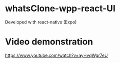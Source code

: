 # whatsClone-wpp-react-UI
Developed with react-native (Expo)

# Video demonstration
https://www.youtube.com/watch?v=ayHvqWgr7eU
